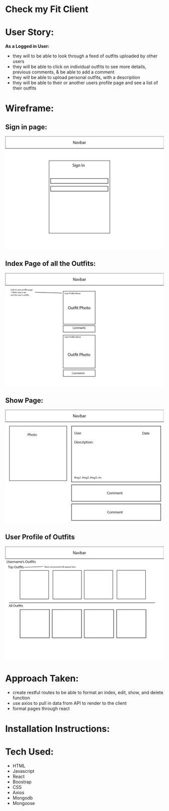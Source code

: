 # Check my Fit Client

# User Story:
**As a Logged in User:**
- they will to be able to look through a feed of outfits uploaded by other users
- they will be able to click on individual outfits to see more details, previous comments, & be able to add a comment
- they will be able to upload personal outfits, with a description
- they will be able to their or another users profile page and see a list of their outfits 


# Wireframe:
## Sign in page:
![sign in page](./public/signin.png)
## Index Page of all the Outfits: 
![index page](./public/index.png)
## Show Page:
![show page](./public/show.png)
## User Profile of Outfits
![user profile page](./public/profile.png)
 


# Approach Taken:
- create restful routes to be able to format an index, edit, show, and delete function
- use axios to pull in data from API to render to the client 
- format pages through react

# Installation Instructions:

# Tech Used:
- HTML
- Javascript
- React
- Boostrap
- CSS
- Axios
- Mongodb
- Mongoose

